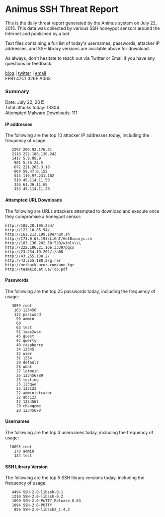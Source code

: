 # Animus SSH Threat Report

This is the daily threat report generated by the Animus system on July 22, 2015. This data was collected by various SSH honeypot sensors around the Internet and published by a bot.  

Text files containing a full list of today's usernames, passwords, attacker IP addresses, and SSH library versions are available above for download.  

As always, don't hesitate to reach out via Twitter or Email if you have any questions or feedback.  

[blog](http://morris.guru) | [twitter](https://twitter.com/andrew___morris) | [email](mailto:andrew@morris.guru)  
FFB1 47C1 326E A063  

### Summary

Date: July 22, 2015  
Total attacks today: 13304  
Attempted Malware Downloads: 111 

#### IP addresses
The following are the top 10 attacker IP addresses today, including the frequency of usage:
```
   2297 209.92.176.31
   2118 222.186.130.242
   1417 5.9.95.9
    981 5.56.24.5
    672 221.203.3.18
    669 59.47.0.152
    513 119.97.231.102
    510 45.114.11.50
    336 61.36.11.68
    333 45.114.11.20
```

#### Attempted URL Downloads
The following are URLs attackers attempted to download and execute once they compromise a honeypot sensor:
```
http://103.20.195.254/
http://122.10.85.54/
http://162.213.199.104/num.sh
http://173.0.63.193/LiGhT/GetBinarys.sh
http://183.136.202.50:520/winlx\\\
http://222.186.21.166:3339/pqxs
http://23.234.19.202/i/a08
http://43.255.188.2/
http://43.255.188.2/g.rar
http://nethack.ucoz.com/ano.tgz
http://teamkid.at.ua/Top.pdf
```

#### Passwords
The following are the top 25 passwords today, including the frequency of usage:
```
   3059 root
    163 123456
    132 password
     99 admin
     68 
     63 test
     51 1qaz2wsx
     45 guest
     42 qwerty
     40 raspberry
     34 12345
     32 user
     31 1234
     29 default
     28 ubnt
     27 letmein
     26 123456789
     25 testing
     25 123qwe
     25 123123
     22 administrator
     22 abc123
     22 1234567
     20 changeme
     20 12345678
```

#### Usernames
The following are the top 3 usernames today, including the frequency of usage:
```
  10095 root
    170 admin
    134 test
```

#### SSH Library Version
The following are the top 5 SSH library versions today, including the frequency of usage:
```
   4494 SSH-2.0-libssh-0.1
   1310 SSH-2.0-libssh-0.2
   1099 SSH-2.0-PuTTY_Release_0.63
   1094 SSH-2.0-PUTTY
    856 SSH-2.0-libssh2_1.4.3
```

